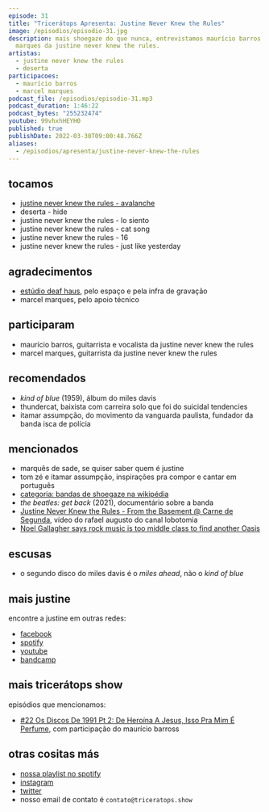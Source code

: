 ```yaml
---
episode: 31
title: "Tricerátops Apresenta: Justine Never Knew the Rules"
image: /episodios/episodio-31.jpg
description: mais shoegaze do que nunca, entrevistamos maurício barros e marcel
  marques da justine never knew the rules.
artistas:
  - justine never knew the rules
  - deserta
participacoes:
  - maurício barros
  - marcel marques
podcast_file: /episodios/episodio-31.mp3
podcast_duration: 1:46:22
podcast_bytes: "255232474"
youtube: 99vhxhHEYH0
published: true
publishDate: 2022-03-30T09:00:48.766Z
aliases:
  - /episodios/apresenta/justine-never-knew-the-rules
---
```

## tocamos

* [justine never knew the rules - avalanche](https://www.youtube.com/watch?v=IntXuBK0SGU)
* deserta - hide
* justine never knew the rules - lo siento
* justine never knew the rules - cat song
* justine never knew the rules - 16
* justine never knew the rules - just like yesterday

## agradecimentos

* [estúdio deaf haus](https://web.facebook.com/deafhauss), pelo espaço e pela infra de gravação
* marcel marques, pelo apoio técnico

## participaram

* maurício barros, guitarrista e vocalista da justine never knew the rules
* marcel marques, guitarrista da justine never knew the rules

## recomendados

* *kind of blue* (1959), álbum do miles davis
* thundercat, baixista com carreira solo que foi do suicidal tendencies
* itamar assumpção, do movimento da vanguarda paulista, fundador da banda isca de polícia

## mencionados

* marquês de sade, se quiser saber quem é justine
* tom zé e itamar assumpção, inspirações pra compor e cantar em português
* [categoria: bandas de shoegaze na wikipédia](https://pt.wikipedia.org/wiki/Categoria:Bandas_de_shoegaze)
* *the beatles: get back* (2021), documentário sobre a banda
* [Justine Never Knew the Rules - From the Basement @ Carne de Segunda](https://www.youtube.com/watch?v=9o_xW07WXcQ), vídeo do rafael augusto do canal lobotomia
* [Noel Gallagher says rock music is too middle class to find another Oasis](https://www.nme.com/news/music/noel-gallagher-says-rock-music-is-too-middle-class-to-find-another-oasis-3180820)

## escusas

* o segundo disco do miles davis é o *miles ahead*, não o *kind of blue*

## mais justine

encontre a justine em outras redes:

* [facebook](https://web.facebook.com/JustineNeverKnewTheRules)
* [spotify](https://open.spotify.com/artist/4ZRhqZbrX44jmQUvta3jo1)
* [youtube](https://www.youtube.com/user/jnktr)
* [bandcamp](https://justineneverknewtherules.bandcamp.com/)

## mais tricerátops show

episódios que mencionamos:

* [#22 Os Discos De 1991 Pt 2: De Heroína A Jesus, Isso Pra Mim É Perfume](https://www.triceratops.show/episodios/22/), com participação do maurício barross

## otras cositas más
* [nossa playlist no spotify](https://open.spotify.com/playlist/0UiztKuga6LmTAxWTsUQdw?si=fb96026bc1994d90)
* [instagram](https://www.instagram.com/triceratops.show/)
* [twitter](https://twitter.com/TriceratopsShow/)
* nosso email de contato é `contato@triceratops.show`

